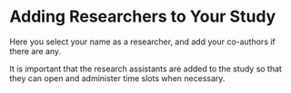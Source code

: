 
# Adding Researchers to Your Study

Here you select your name as a researcher, and add your co-authors if there are any.

It is important that the research assistants are added to the study so that they can open and administer time slots when necessary. 
